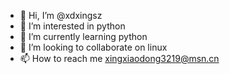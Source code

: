 - 👋 Hi, I’m @xdxingsz
- 👀 I’m interested in python
- 🌱 I’m currently learning python
- 💞️ I’m looking to collaborate on linux
- 📫 How to reach me xingxiaodong3219@msn.cn

<!---
xdxingsz/xdxingsz is a ✨ special ✨ repository because its `README.md` (this file) appears on your GitHub profile.
You can click the Preview link to take a look at your changes.
--->
